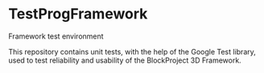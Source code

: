 # TestProgFramework
Framework test environment

This repository contains unit tests, with the help of the Google Test library, used to test reliability and usability of the BlockProject 3D Framework.
